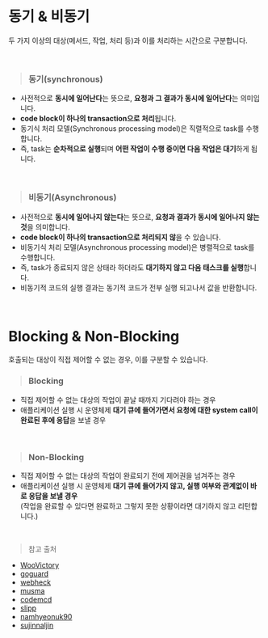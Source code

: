# 동기 & 비동기
두 가지 이상의 대상(메서드, 작업, 처리 등)과 이를 처리하는 시간으로 구분합니다.

<br>

> ### 동기(synchronous)
- 사전적으로 **동시에 일어난다**는 뜻으로, **요청과 그 결과가 동시에 일어난다**는 의미입니다.
- **code block이 하나의 transaction으로 처리**됩니다.
- 동기식 처리 모델(Synchronous processing model)은 직렬적으로 task를 수행합니다.
- 즉, task는 **순차적으로 실행**되며 **어떤 작업이 수행 중이면 다음 작업은 대기**하게 됩니다.

<br>

> ### 비동기(Asynchronous)
- 사전적으로 **동시에 일어나지 않는다**는 뜻으로, **요청과 결과가 동시에 일어나지 않는 것**을 의미합니다.
- **code block이 하나의 transaction으로 처리되지 않**을 수 있습니다.
- 비동기식 처리 모델(Asynchronous processing model)은 병렬적으로 task를 수행합니다.
- 즉, task가 종료되지 않은 상태라 하더라도 **대기하지 않고 다음 태스크를 실행**합니다.
- 비동기적 코드의 실행 결과는 동기적 코드가 전부 실행 되고나서 값을 반환합니다.

<br>

# Blocking & Non-Blocking
호출되는 대상이 직접 제어할 수 없는 경우, 이를 구분할 수 있습니다.

> ### Blocking
- 직접 제어할 수 없는 대상의 작업이 끝날 때까지 기다려야 하는 경우
- 애플리케이션 실행 시 운영체제 **대기 큐에 들어가면서 요청에 대한 system call이 완료된 후에 응답**을 보낼 경우

<br>

> ### Non-Blocking
- 직접 제어할 수 없는 대상의 작업이 완료되기 전에 제어권을 넘겨주는 경우
- 애플리케이션 실행 시 운영체제 **대기 큐에 들어가지 않고, 실행 여부와 관계없이 바로 응답을 보낼 경우**  
(작업을 완료할 수 있다면 완료하고 그렇지 못한 상황이라면 대기하지 않고 리턴합니다.)

<br>

> 참고 출처
- [WooVictory](https://github.com/WooVictory/Ready-For-Tech-Interview/blob/master/Operating%20System/%EB%8F%99%EA%B8%B0%EC%99%80%20%EB%B9%84%EB%8F%99%EA%B8%B0.md)
- [goguard](https://velog.io/@daybreak/%EB%8F%99%EA%B8%B0-%EB%B9%84%EB%8F%99%EA%B8%B0-%EC%B2%98%EB%A6%AC)
- [webheck](https://webheck.tistory.com/entry/Java%EB%8F%99%EA%B8%B0%EC%99%80-%EB%B9%84%EB%8F%99%EA%B8%B0-%EB%B0%A9%EC%8B%9DAsynchronous-processing-model)
- [musma](https://musma.github.io/2019/04/17/blocking-and-synchronous.html)
- [codemcd](https://velog.io/@codemcd/Sync-VS-Async-Blocking-VS-Non-Blocking-sak6d01fhx)
- [slipp](https://slipp.net/questions/367)
- [namhyeonuk90](https://www.slideshare.net/namhyeonuk90/tcp-ip-io-model)
- [sujinnaljin](https://sujinnaljin.medium.com/swift-async-await-concurrency-bd7bcf34e26f)